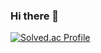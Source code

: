 ### Hi there 👋

[![Solved.ac Profile](http://mazassumnida.wtf/api/v2/generate_badge?boj=ney9083)](https://solved.ac/ney9083/)

<!--
**Eunyeol-Lucas/Eunyeol-Lucas** is a ✨ _special_ ✨ repository because its `README.md` (this file) appears on your GitHub profile.

Here are some ideas to get you started:

- 🔭 I’m currently working on ...
- 🌱 I’m currently learning ...
- 👯 I’m looking to collaborate on ...
- 🤔 I’m looking for help with ...
- 💬 Ask me about ...
- 📫 How to reach me: ...
- 😄 Pronouns: ...
- ⚡ Fun fact: ...
-->
